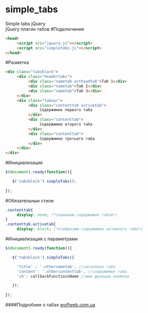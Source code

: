 # simple_tabs
Simple tabs jQuery</br>
jQuery плагин табов
#Подключение
```html
<head>
     <script src="jquery.js"></script>
     <script src="simpletabs.js"></script>   
</head>
```
#Разметка
```html
<div class="tabsblock">
     <div class="headertabs">
          <div class="nametab actheadtab">Таб 1</div>
          <div class="nametab">Таб 2</div>
          <div class="nametab">Таб 3</div>
     </div>
     <div class="tabswr">
          <div class="contenttab activetab">
               Содержимое первого таба
          </div>
          <div class="contenttab">
               Содержимое второго таба
          </div>
          <div class="contenttab">
               Содержимое третьего таба
          </div>
     </div>
</div>
```
#Инициализация
```js
$(document).ready(function(){

   $('tabsblock').simpleTabs();
     
});
```
#Обязательные стили
```css
.contenttab{
     display: none; /*скрываем содержимое табов*/
}
.contenttab.activetab{
     display: block; /*отобразим содержимое активного таба*/
```
#Инициализация с параметрами
```js
$(document).ready(function(){

   $('tabsblock').simpleTabs({

     'title' : '.othernametab', //заголовок таба
     'content': '.othercontenttab', //содержимое таба
     'cb': callbackFunctioinName //имя функции колбека

   });
     
});
```
####Подробнее о табах 
[wolfweb.com.ua](http://wolfweb.com.ua/javascript/prostye-jquery-taby/)
